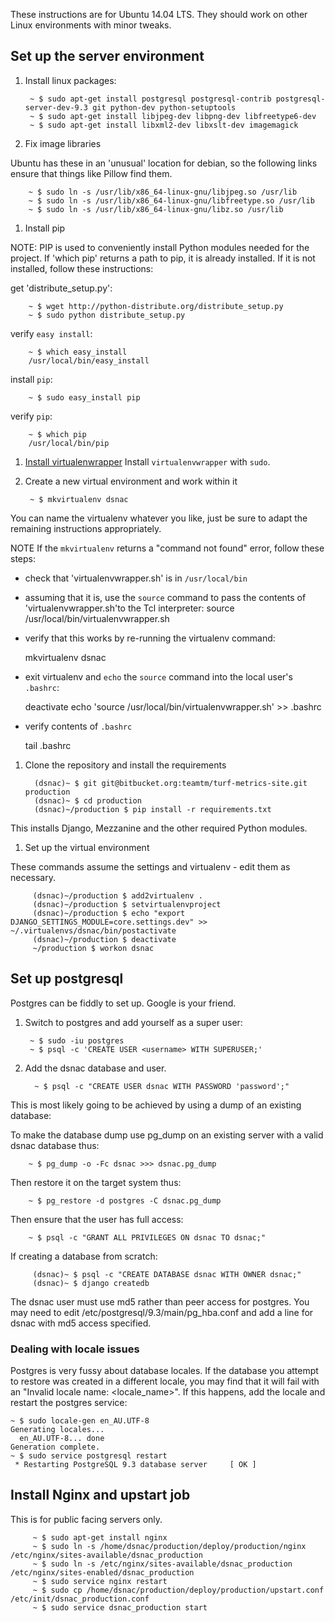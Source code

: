 These instructions are for Ubuntu 14.04 LTS. They should work on other Linux environments with minor tweaks.

## Set up the server environment

1. Install linux packages:

        ~ $ sudo apt-get install postgresql postgresql-contrib postgresql-server-dev-9.3 git python-dev python-setuptools
        ~ $ sudo apt-get install libjpeg-dev libpng-dev libfreetype6-dev
        ~ $ sudo apt-get install libxml2-dev libxslt-dev imagemagick

1. Fix image libraries

Ubuntu has these in an 'unusual' location for debian, so the following links ensure that things like Pillow find them.

        ~ $ sudo ln -s /usr/lib/x86_64-linux-gnu/libjpeg.so /usr/lib
        ~ $ sudo ln -s /usr/lib/x86_64-linux-gnu/libfreetype.so /usr/lib
        ~ $ sudo ln -s /usr/lib/x86_64-linux-gnu/libz.so /usr/lib

1. Install pip

NOTE: PIP is used to conveniently install Python modules needed for the project. If 'which pip' returns a path to pip, it is already installed. If it is not installed, follow these instructions:

get 'distribute_setup.py':

        ~ $ wget http://python-distribute.org/distribute_setup.py
        ~ $ sudo python distribute_setup.py

verify `easy install`:

        ~ $ which easy_install
        /usr/local/bin/easy_install

install `pip`:

        ~ $ sudo easy_install pip

verify `pip`:

        ~ $ which pip
        /usr/local/bin/pip


1. [Install virtualenwrapper](http://virtualenvwrapper.readthedocs.org/en/latest/install.html)
Install `virtualenvwrapper` with `sudo`.

7. Create a new virtual environment and work within it

        ~ $ mkvirtualenv dsnac

You can name the virtualenv whatever you like, just be sure to adapt the remaining instructions appropriately.

NOTE If the `mkvirtualenv` returns a "command not found" error, follow these steps:

- check that 'virtualenvwrapper.sh' is in `/usr/local/bin`

- assuming that it is, use the `source` command to pass the contents of 'virtualenvwrapper.sh'to the Tcl interpreter:
    source /usr/local/bin/virtualenvwrapper.sh

- verify that this works by re-running the virtualenv command:

    mkvirtualenv dsnac

- exit virtualenv and `echo` the `source` command into the local user's `.bashrc`:

    deactivate
    echo 'source /usr/local/bin/virtualenvwrapper.sh' >> .bashrc

- verify contents of `.bashrc`

    tail .bashrc

1. Clone the repository and install the requirements

         (dsnac)~ $ git git@bitbucket.org:teamtm/turf-metrics-site.git production
         (dsnac)~ $ cd production
         (dsnac)~/production $ pip install -r requirements.txt

This installs Django, Mezzanine and the other required Python modules.

1. Set up the virtual environment

These commands assume the settings and virtualenv - edit them as necessary.

         (dsnac)~/production $ add2virtualenv .
         (dsnac)~/production $ setvirtualenvproject
         (dsnac)~/production $ echo "export DJANGO_SETTINGS_MODULE=core.settings.dev" >> ~/.virtualenvs/dsnac/bin/postactivate
         (dsnac)~/production $ deactivate
         ~/production $ workon dsnac

## Set up postgresql

Postgres can be fiddly to set up. Google is your friend.

1. Switch to postgres and add yourself as a super user:

        ~ $ sudo -iu postgres
        ~ $ psql -c 'CREATE USER <username> WITH SUPERUSER;'

1. Add the dsnac database and user.

         ~ $ psql -c "CREATE USER dsnac WITH PASSWORD 'password';"

This is most likely going to be achieved by using a dump of an existing database:

To make the database dump use pg_dump on an existing server with a valid dsnac database thus:

        ~ $ pg_dump -o -Fc dsnac >>> dsnac.pg_dump

Then restore it on the target system thus:

        ~ $ pg_restore -d postgres -C dsnac.pg_dump

Then ensure that the user has full access:

        ~ $ psql -c "GRANT ALL PRIVILEGES ON dsnac TO dsnac;"

If creating a database from scratch:

         (dsnac)~ $ psql -c "CREATE DATABASE dsnac WITH OWNER dsnac;"
         (dsnac)~ $ django createdb

The dsnac user must use md5 rather than peer access for postgres.
You may need to edit /etc/postgresql/9.3/main/pg_hba.conf and add a line for dsnac with md5 access specified.

### Dealing with locale issues

Postgres is very fussy about database locales. If the database you attempt to restore was created in a different locale,
you may find that it will fail with an "Invalid locale name: <locale_name>". If this happens, add the locale and restart
the postgres service:

    ~ $ sudo locale-gen en_AU.UTF-8
    Generating locales...
      en_AU.UTF-8... done
    Generation complete.
    ~ $ sudo service postgresql restart
     * Restarting PostgreSQL 9.3 database server     [ OK ]

## Install Nginx and upstart job

This is for public facing servers only.

         ~ $ sudo apt-get install nginx
         ~ $ sudo ln -s /home/dsnac/production/deploy/production/nginx /etc/nginx/sites-available/dsnac_production
         ~ $ sudo ln -s /etc/nginx/sites-available/dsnac_production /etc/nginx/sites-enabled/dsnac_production
         ~ $ sudo service nginx restart
         ~ $ sudo cp /home/dsnac/production/deploy/production/upstart.conf /etc/init/dsnac_production.conf
         ~ $ sudo service dsnac_production start